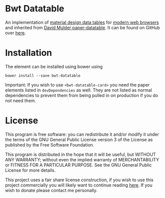 Bwt Datatable
===
An implementation of [material design data tables](https://www.google.com/design/spec/components/data-tables.html)
for [modern web browsers](?browser-support) and inherited from [David Mulder paper-datatable](http://github.com/David-Mulder/paper-datatable).  It can be found on GitHub over 
[here](https://github.com/bluewatertrackstemp).

Installation
===
The element can be installed using bower using

	bower install --save bwt-datatable

Important: If you wish to use `<bwt-datatable-card>` you need the paper elements listed in `devDependencies` as well. They are not listed as normal dependencies to prevent them from being pulled in on production if you do not need them.

License
===

This program is free software: you can redistribute it and/or modify
it under the terms of the GNU General Public License version 3 of the License as published by
the Free Software Foundation.

This program is distributed in the hope that it will be useful,
but WITHOUT ANY WARRANTY; without even the implied warranty of
MERCHANTABILITY or FITNESS FOR A PARTICULAR PURPOSE.  See the
GNU General Public License for more details.

This project uses a fair share license construction, if you wish to use this project commercially you will likely want to
continue reading [here](https://github.com/David-Mulder/fair-share-license/blob/master/CONTRIBUTING.md). If you wish to
donate please contact me personally.

